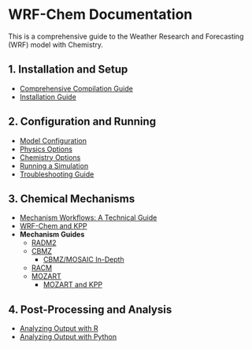 # WRF-Chem Documentation

This is a comprehensive guide to the Weather Research and Forecasting (WRF) model with Chemistry.

## 1. Installation and Setup

-   [Comprehensive Compilation Guide](./wrfchem_compilation_guide.md)
-   [Installation Guide](./wrfchem_installation.md)

## 2. Configuration and Running

-   [Model Configuration](./wrfchem_configuration.md)
-   [Physics Options](./wrfchem_physics_options.md)
-   [Chemistry Options](./wrfchem_chemistry_options.md)
-   [Running a Simulation](./wrfchem_running_simulations.md)
-   [Troubleshooting Guide](./wrfchem_troubleshooting.md)

## 3. Chemical Mechanisms

-   [Mechanism Workflows: A Technical Guide](./wrfchem_mechanism_workflows.md)
-   [WRF-Chem and KPP](./wrfchem_kpp.md)
-   **Mechanism Guides**
    -   [RADM2](./wrfchem_radm2.md)
    -   [CBMZ](./wrfchem_cbmz.md)
        -   [CBMZ/MOSAIC In-Depth](./wrfchem_cbmz_mosaic.md)
    -   [RACM](./wrfchem_racm.md)
    -   [MOZART](./wrfchem_mozart.md)
        -   [MOZART and KPP](./wrfchem_mozart_kpp.md)

## 4. Post-Processing and Analysis

-   [Analyzing Output with R](./wrfchem_analysis_with_r.md)
-   [Analyzing Output with Python](./wrfchem_analysis_with_python.md)
